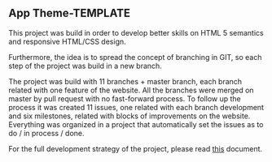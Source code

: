 ## App Theme-TEMPLATE

This project was build in order to develop better skills on HTML 5 semantics and responsive HTML/CSS design.

Furthermore, the idea is to spread the concept of branching in GIT, so each step of the project was build in a new branch.

The project was build with 11 branches + master branch, each branch related with one feature of the website. All the branches were merged on master by pull request with no fast-forward process. To follow up the process it was created 11 issues, one related with each branch development and six milestones, related with blocks of improvements on the website. Everything was organized in a project that automatically set the issues as to do / in process / done.

For the full development strategy of the project, please read [this](development-strategy.md) document.